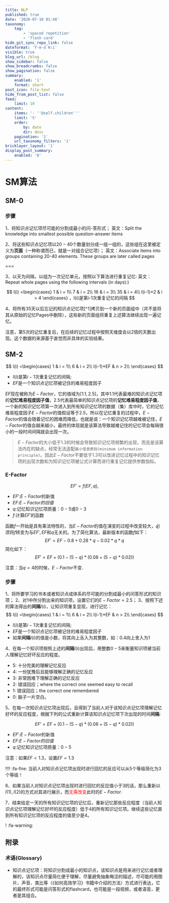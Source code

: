 ```yaml
---
title: NLP
published: true
date: '2020-07-10 01:48'
taxonomy:
    tag:
        - 'spaced repetition'
        - 'flash card'
hide_git_sync_repo_link: false
dateformat: 'Y-m-d H:i'
visible: true
blog_url: /blog
show_sidebar: false
show_breadcrumbs: false
show_pagination: false
summary:
    enabled: '1'
    format: short
post_icon: file-text
hide_from_post_list: false
feed:
    limit: 10
content:
    items: '- ''@self.children'''
    limit: '5'
    order:
        by: date
        dir: desc
    pagination: '1'
    url_taxonomy_filters: '1'
bricklayer_layout: '1'
display_post_summary:
    enabled: '0'
---
```


# SM算法

## SM-0

### 步骤

1、将知识点记忆项尽可能的分割成最小的问-答形式；
英文：Split the knowledge into smallest possible question-answer items

2、将这些知识点记忆项以$20-40$个数量划分成一组一组的，这些组在这里被定义为**页面**（一种称谓而已，就是一对组合记忆项）；
英文：Associate items into groups containing 20-40 elements. These groups are later called pages

===

3、以天为间隔，以组为一次记忆单元，按照以下算法进行重复记忆: 
英文：Repeat whole pages using the following intervals (in days):)

$$
 I(i) =\begin{cases}
 1 & i = 1\\
 7 & i = 2\\
 16 & i = 3\\
 35 & i = 4\\ 
 I(i-1)*2 & i > 4
 \end{cases} 
 ，I(i)是第i-1次重复记忆的间隔
$$

4、将所有$35$天以后忘记的知识点记忆项[^1]拷贝到一个新的页面组中（并不是将其从原始的记忆Pages中删除），这些新的页面组将重复上述算法继续出现一遍记忆。

注意，第$5$次的记忆重复后，在后续的记忆过程中按照天维度会以$2$倍的天数出现。这个数据的来源基于直觉而非具体的实验结果。

## SM-2
$$
 I(i) =\begin{cases}
 1 & i = 1\\
 6 & i = 2\\
 I(i-1)*EF & n > 2\\
 \end{cases} 
$$

+ $I(i)$是第$i-1$次重复记忆的间隔;
+ $EF$是一个知识点记忆项被记住的难易程度因子

$EF$现在被称为$E-Factor$，它的值域为$[1.1,2.5]$，其中$1.1$代表最难的知识点记忆项的**记忆难易程度因子值**，$2.5$代表最简单的知识点记忆项的**记忆难易程度因子值**，一个新的知识记忆项第一次进入到所有知识记忆项的数据（集）库中时，它的记忆难易程度因子$E-Factor$的值假设等于$2.5$，所以在记忆重复的过程中，$E-Factor$的值会随着记忆的困难而降低，也就是说：一个知识记忆项越难被记住，$E-Factor$的值会越来越小，最终的体现就是该算法导致越难记住的记忆项会每隔很小的一段时间间隔就会出现一次。

> $E-Factor$的大小低于$1.3$的时候会导致知识记忆项频繁的出现，而且是该算法内在的缺点，经常无法适配`最小信息原则(minimum information principle)`。因此$E-Factor$不要低于$1.3$可以改进记忆过程中的知识记忆项的出现次数和为知识记忆项被公式计算而进行重复记忆提供参数指标。

### E-Factor

$$
EF'=f(EF,q),
$$
+ $EF'$:$E-Factor$的新值
+ $EF$:$E-Factor的旧值$
+ $q$:记忆知识记忆项质量：$0-5$或$0-3$
+ $f$:计算$EF'$的函数

函数$f$一开始是具有乘法特性的，当$E-Factor$的值在演变的过程中改变较大，必须将$f$转变为与$EF',EF$和$q$无关的。为了简化算法，最新版本的函数$f$如下：
$$
EF'=EF-0.8+0.28*q-0.02*q*q
$$
简化如下：
$$
EF'=EF+(0.1-(5-q)*(0.08+(5-q)*0.02))
$$

注意：当$q=4$的时候，$E-Factor$不变.

### 步骤
1、将所要学习的书本或者知识点成体系的尽可能的分割成最小的问答形式的知识项；
2、对1中所分割出来的知识项，设置它们的$E-Factor=2.5$；
3、按照下述的算法得出的**间隔**$I(i)$，让知识项重复显现，进行记忆：
$$
I(i) =\begin{cases}
1 & i = 1\\
6 & i = 2\\
I(i-1)*EF & n > 2\\
\end{cases} 
$$

+ $I(i)$是第$i-1$次重复记忆的间隔;
+ $EF$是一个知识点记忆项被记住的难易程度因子
+ 如果**间隔**$I(i)$的值是小数，将其向上舌入为其整数，如：$0.4$向上舍入为$1$

4、在每一个知识项按照上述的**间隔**$I(i)$出现后，用整数$0-5$来衡量知识项被当前人理解记忆好坏反应的程度。
  + $5$: 十分完美的理解记忆反应
  + $4$: 一份犹豫后且能够理解正确的记忆反应
  + $3$: 非常困难下理解正确的记忆反应
  + $2$: 错误回应；where the correct one seemed easy to recall
  + $1$: 错误回应；the correct one remembered
  + $0$: 脑子一片空白。

5、在每一次知识点记忆项出现后，且得到了当前人对于该知识点记忆项理解记忆好坏的反应程度，根据下列的公式重新计算该知识点记忆项下次出现的时间**间隔**:

$$
EF'=EF+(0.1-(5-q)*(0.08+(5-q)*0.02))
$$
+ $EF'$:$E-Factor$的新值
+ $EF$:$E-Factor的旧值$
+ $q$:记忆知识记忆项质量：$0-5$

注意：如果$EF<1.3$，设置$EF=1.3$

!!!! :fa-fire: 当前人对知识点记忆项出现时进行回忆的反应可以从$5$个等级简化为$3$个等级！


6、如果当前人对知识点记忆项出现时进行回忆的反应值小于$3$的话，那么重新以$I(1),I(2)$的方式对其进行展示，而<font color="#ff0000">无需改变</font>此时的$E-Factor$.

7、结束给定一天的所有知识记忆项的记忆后，重新记忆那些反应程度（当前人知识点记忆项理解记忆好坏的反应程度）低于$4$的所有知识记忆项。继续这些记忆直到所有知识记忆项的反应程度的值至少是$4$。

! :fa-warning:

## 附录
### 术语(Glossary)
+ 知识点记忆项：将知识分割成最小的知识点，该知识点是用来进行记忆或者理解的，该知识点尽量简化便于理解，尽量避免抽象晦涩的描述，尽可能的用图片、声音、类比等（《如何高效学习》书籍中介绍的方法）方式进行表达，它的最终形式可能是问答形式的flashcard，也可能是一段视频，或者语音，更者是其组合。